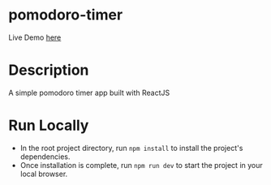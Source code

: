 # pomodoro-timer

Live Demo [here](https://ahmedbedeir.github.io/pomodoro-timer/)

# Description

A simple pomodoro timer app built with ReactJS

# Run Locally

- In the root project directory, run `npm install` to install the project's dependencies.
- Once installation is complete, run `npm run dev` to start the project in your local browser.
